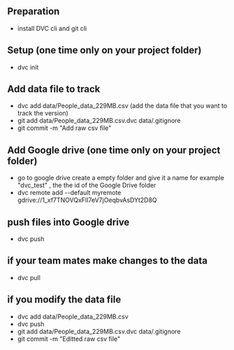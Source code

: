 

## Preparation 
- install DVC cli and git cli

## Setup (one time only on your project folder)
- dvc init

## Add data file to track
- dvc add data/People_data_229MB.csv  (add the data file that you want to track the version)
- git add data/People_data_229MB.csv.dvc data/.gitignore
- git commit -m "Add raw csv file"


## Add Google drive (one time only on your project folder)
- go to google drive create a empty folder and give it a name for example "dvc_test" , the the id of the Google Drive folder
- dvc remote add --default myremote \
                           gdrive://1_xf7TNOVQxFlI7eV7jOeqbvAsDYt2D8Q


## push files into Google drive
- dvc push



## if your team mates make changes to the data
- dvc pull


## if you modify the data file
- dvc add data/People_data_229MB.csv 
- dvc push
- git add data/People_data_229MB.csv.dvc data/.gitignore
- git commit -m "Editted raw csv file"
